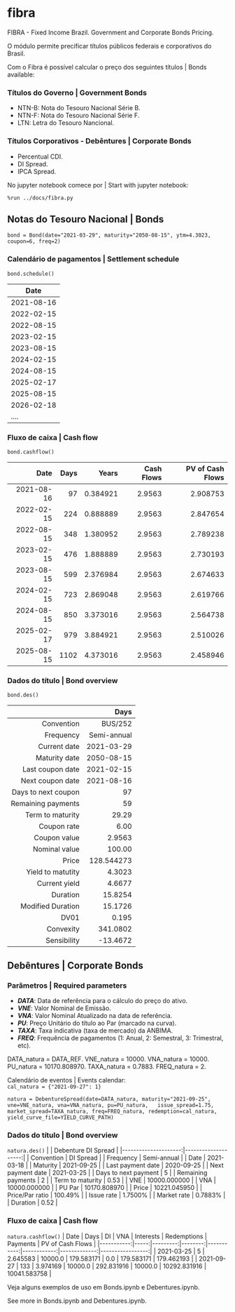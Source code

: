 # fibra
FIBRA - Fixed Income Brazil. Government and Corporate Bonds Pricing.

O módulo permite precificar títulos públicos federais e corporativos do Brasil.

Com o Fibra é possível calcular o preço dos seguintes títulos | Bonds available:

### Títulos do Governo | Government Bonds
- NTN-B: Nota do Tesouro Nacional Série B.
- NTN-F: Nota do Tesouro Nacional Série F.
- LTN: Letra do Tesouro Nancional.

### Títulos Corporativos - Debêntures | Corporate Bonds
- Percentual CDI.
- DI Spread.
- IPCA Spread.

No jupyter notebook comece por | Start with jupyter notebook:

`%run ../docs/fibra.py`

## Notas do Tesouro Nacional | Bonds

`bond = Bond(date="2021-03-29", maturity="2050-08-15", ytm=4.3023, coupon=6, freq=2)`

### Calendário de pagamentos | Settlement schedule

`bond.schedule()`

| Date       |
| -----------|
|	2021-08-16 |
|	2022-02-15 |
|	2022-08-15 |
|	2023-02-15 |
|	2023-08-15 |
|	2024-02-15 |
|	2024-08-15 |
| 2025-02-17 |
| 2025-08-15 |
| 2026-02-18 |
|    ....    | 

### Fluxo de caixa | Cash flow

`bond.cashflow()`

|       Date | Days |    Years | Cash Flows | PV of Cash Flows |
|-----------:|-----:|---------:|-----------:|-----------------:|
| 2021-08-16 |   97 | 0.384921 |     2.9563 |         2.908753 |
| 2022-02-15 |  224 | 0.888889 |     2.9563 |         2.847654 |
| 2022-08-15 |  348 | 1.380952 |     2.9563 |         2.789238 |
| 2023-02-15 |  476 | 1.888889 |     2.9563 |         2.730193 |
| 2023-08-15 |  599 | 2.376984 |     2.9563 |         2.674633 |
| 2024-02-15 |  723 | 2.869048 |     2.9563 |         2.619766 |
| 2024-08-15 |  850 | 3.373016 |     2.9563 |         2.564738 |
| 2025-02-17 |  979 | 3.884921 |     2.9563 |         2.510026 |
| 2025-08-15 | 1102 | 4.373016 |     2.9563 |         2.458946 |

### Dados do título | Bond overview

`bond.des()`

|                     |        Days |
|--------------------:|------------:|
|          Convention |     BUS/252 |
|           Frequency | Semi-annual |
|        Current date |  2021-03-29 |
|       Maturity date |  2050-08-15 |
|    Last coupon date |  2021-02-15 |
|    Next coupon date |  2021-08-16 |
| Days to next coupon |          97 |
|  Remaining payments |          59 |
|    Term to maturity |       29.29 |
|         Coupon rate |        6.00 |
|        Coupon value |      2.9563 |
|       Nominal value |      100.00 |
|               Price |  128.544273 |
|   Yield to matutity |      4.3023 |
|       Current yield |      4.6677 |
|            Duration |     15.8254 |
|   Modified Duration |     15.1726 |
|                DV01 |       0.195 |
|           Convexity |    341.0802 |
|         Sensibility |    -13.4672 |

## Debêntures | Corporate Bonds

### Parâmetros | Required parameters

- ***DATA***: Data de referência para o cálculo do preço do ativo.
- ***VNE***: Valor Nominal de Emissão.
- ***VNA***: Valor Nominal Atualizado na data de referência.
- ***PU***: Preço Unitário do título ao Par (marcado na curva).
- ***TAXA***: Taxa indicativa (taxa de mercado) da ANBIMA.
- ***FREQ***: Frequência de pagamentos (1: Anual, 2: Semestral, 3: Trimestral, etc).

DATA_natura = DATA_REF. 
VNE_natura = 10000. 
VNA_natura = 10000. 
PU_natura = 10170.808970. 
TAXA_natura = 0.7883. 
FREQ_natura = 2. 

Calendário de eventos | Events calendar:  
`cal_natura = {"2021-09-27": 1}`

`natura = DebentureSpread(date=DATA_natura, maturity="2021-09-25", vne=VNE_natura, vna=VNA_natura, pu=PU_natura,  
                          issue_spread=1.75, market_spread=TAXA_natura, freq=FREQ_natura, redemption=cal_natura,  
                          yield_curve_file=YIELD_CURVE_PATH)`
                 
### Dados do título | Bond overview

`natura.des()`
|                      | Debenture DI Spread |
|---------------------:|--------------------:|
|           Convention |           DI Spread |
|            Frequency |         Semi-annual |
|                 Date |          2021-03-18 |
|             Maturity |          2021-09-25 |
|    Last payment date |          2020-09-25 |
|    Next payment date |          2021-03-25 |
| Days to next payment |                   5 |
|   Remaining payments |                   2 |
|     Term to maturity |                0.53 |
|                  VNE |        10000.000000 |
|                  VNA |        10000.000000 |
|               PU Par |        10170.808970 |
|                Price |        10221.045950 |
|      Price/Par ratio |             100.49% |
|           Issue rate |             1.7500% |
|          Market rate |             0.7883% |
|             Duration |                0.52 |

### Fluxo de caixa | Cash flow

`natura.cashflow()`
|       Date | Days |       DI |     VNA |  Interests | Redemptions |     Payments | PV of Cash Flows |
|-----------:|-----:|---------:|--------:|-----------:|------------:|-------------:|-----------------:|
| 2021-03-25 |    5 | 2.645583 | 10000.0 | 179.583171 |         0.0 |   179.583171 |       179.462193 |
| 2021-09-27 |  133 | 3.974169 | 10000.0 | 292.831916 |     10000.0 | 10292.831916 |     10041.583758 |

Veja alguns exemplos de uso em Bonds.ipynb e Debentures.ipynb.

See more in Bonds.ipynb and Debentures.ipynb.

